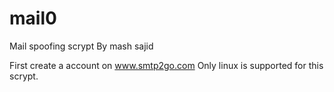 # mail0
Mail spoofing scrypt
By mash sajid

First create a account on www.smtp2go.com
Only linux is supported for this scrypt.
